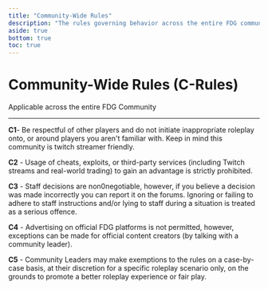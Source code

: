 ```yaml
---
title: "Community-Wide Rules"
description: "The rules governing behavior across the entire FDG community"
aside: true
bottom: true
toc: true
---
```


# Community-Wide Rules (C-Rules)

Applicable across the entire FDG Community

---

**C1**- Be respectful of other players and do not initiate inappropriate roleplay onto, or around players you aren't familiar with. Keep in mind this community is twitch streamer friendly.

**C2** - Usage of cheats, exploits, or third-party services (including Twitch streams and real-world trading) to gain an advantage is strictly prohibited.

**C3** - Staff decisions are non0negotiable, however, if you believe a decision was made incorrectly you can report it on the forums. Ignoring or failing to adhere to staff instructions and/or lying to staff during a situation is treated as a serious offence.

**C4** - Advertising on official FDG platforms is not permitted, however, exceptions can be made for official content creators (by talking with a community leader).

**C5** - Community Leaders may make exemptions to the rules on a case-by-case basis, at their discretion for a specific roleplay scenario only, on the grounds to promote a better roleplay experience or fair play.
